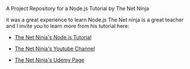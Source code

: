A Project Repository for a Node.js Tutorial by The Net Ninja

it was a great experience to learn Node.js
The Net ninja is a great teacher and I invite you to learn more from his tutorial here:

- [The Net Ninja's Node.js Tutorial](https://www.youtube.com/playlist?list=PL4cUxeGkcC9jsz4LDYc6kv3ymONOKxwBU "Node.js Tutorial")

- [The Net Ninja's Youtube Channel](https://www.youtube.com/@NetNinja "The Net Ninja's Youtube Channel")

- [The Net Ninja's Udemy Page](https://www.udemy.com/user/47fd83f6-5e4a-4e87-a0f0-519ac51f91b6/ "Udemy Page")
